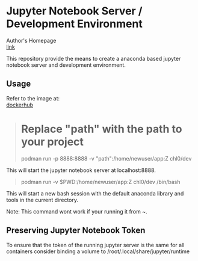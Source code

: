 # Jupyter Notebook Server / Development Environment

Author's Homepage  
[link](https://limchiahau.github.io/)

This repository provide the means to create a anaconda based jupyter notebook
server and development environment.

## Usage
Refer to the image at:  
[dockerhub](https://hub.docker.com/r/chl0/dev)

> # Replace "path" with the path to your project
> podman run -p 8888:8888 -v "path":/home/newuser/app:Z chl0/dev

This will start the jupyter notebook server at localhost:8888.

> podman run -v $PWD:/home/newuser/app:Z chl0/dev /bin/bash

This will start a new bash session with the default anaconda library and tools in the current directory.  

Note: This command wont work if your running it from ~. 

## Preserving Jupyter Notebook Token
To ensure that the token of the running jupyter server is the same for all containers consider binding a volume to /root/.local/share/jupyter/runtime
